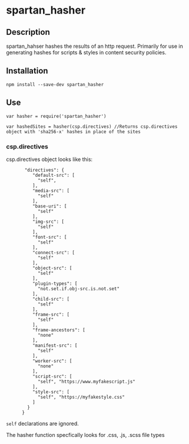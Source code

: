 # spartan_hasher


## Description
spartan_hahser hashes the results of an http request. Primarily for use in generating hashes for scripts & styles in content security policies.

## Installation
`npm install --save-dev spartan_hasher`

## Use
```
var hasher = require('spartan_hasher')

var hashedSites = hasher(csp.directives) //Returns csp.directives object with 'sha256-x' hashes in place of the sites
```
### csp.directives
csp.directives object looks like this:
```"csp": {
       "directives": {
          "default-src": [
            "self",
          ],
          "media-src": [
            "self"
          ],
          "base-uri": [
            "self"
          ],
          "img-src": [
            "self"
          ],
          "font-src": [
            "self"
          ],
          "connect-src": [
            "self"
          ],
          "object-src": [
            "self"
          ],
          "plugin-types": [
            "not.set.if.obj-src.is.not.set"
          ],
          "child-src": [
            "self"
          ],
          "frame-src": [
            "self"
          ],
          "frame-ancestors": [
            "none"
          ],
          "manifest-src": [
            "self"
          ],
          "worker-src": [
            "none"
          ],
          "script-src": [
            "self", "https://www.myfakescript.js"
          ],
          "style-src": [
            "self", "https://myfakestyle.css"
          ]
        }
      }
```
`self` declarations are ignored. 

The hasher function specfically looks for .css, .js, .scss file types
